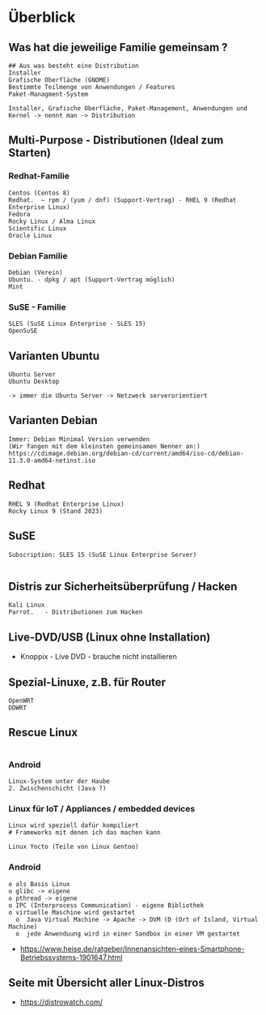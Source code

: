 # Überblick 

## Was hat die jeweilige Familie gemeinsam ?

```
## Aus was besteht eine Distribution 
Installer 
Grafische Oberfläche (GNOME) 
Bestimmte Teilmenge von Anwendungen / Features
Paket-Managment-System 

Installer, Grafische Oberfläche, Paket-Management, Anwendungen und Kernel -> nennt man -> Distribution

```



## Multi-Purpose - Distributionen (Ideal zum Starten) 

### Redhat-Familie 

```
Centos (Centos 8) 
Redhat.  — rpm / (yum / dnf) (Support-Vertrag) - RHEL 9 (Redhat Enterprise Linux) 
Fedora 
Rocky Linux / Alma Linux 
Scientific Linux 
Oracle Linux
```

### Debian Familie 

```
Debian (Verein)
Ubuntu. - dpkg / apt (Support-Vertrag möglich)
Mint 
```

### SuSE - Familie 

```
SLES (SuSE Linux Enterprise - SLES 15) 
OpenSuSE 
```


## Varianten Ubuntu 

```
Ubuntu Server 
Ubuntu Desktop 

-> immer die Ubuntu Server -> Netzwerk serverorientiert 
```

## Varianten Debian 

```
Immer: Debian Minimal Version verwenden
(Wir fangen mit dem kleinsten gemeinsamen Nenner an:) 
https://cdimage.debian.org/debian-cd/current/amd64/iso-cd/debian-11.3.0-amd64-netinst.iso
```

## Redhat 

```
RHEL 9 (Redhat Enterprise Linux) 
Rocky Linux 9 (Stand 2023) 
```

## SuSE 

```
Subscription: SLES 15 (SuSE Linux Enterprise Server) 


```

## Distris zur Sicherheitsüberprüfung / Hacken 

```
Kali Linux
Parrot.   - Distributionen zum Hacken 
```

## Live-DVD/USB (Linux ohne Installation) 

  * Knoppix - Live DVD - brauche nicht installieren 


## Spezial-Linuxe, z.B. für Router 

```
OpenWRT 
DDWRT
```

## Rescue Linux 

```

```
### Android 

```
Linux-System unter der Haube 
2. Zwischenschicht (Java ?)  
```

### Linux für IoT / Appliances / embedded devices

```
Linux wird speziell dafür kompiliert 
# Frameworks mit denen ich das machen kann 

Linux Yocto (Teile von Linux Gentoo) 

```

### Android 

```
o als Basis Linux 
o glibc -> eigene 
o pthread -> eigene 
o IPC (Interprocess Communication) - eigene Bibliothek 
o virtuelle Maschine wird gestartet 
  o  Java Virtual Machine -> Apache -> DVM (D (Ort of Island, Virtual Machine) 
  o  jede Anwenduung wird in einer Sandbox in einer VM gestartet 
```

 * https://www.heise.de/ratgeber/Innenansichten-eines-Smartphone-Betriebssystems-1901647.html
  

## Seite mit Übersicht aller Linux-Distros 

  * https://distrowatch.com/
